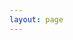 ```yaml
---
layout: page
---
```


<script setup>
import {
  VPTeamPage,
  VPTeamPageTitle,
  VPTeamMembers
} from 'vitepress/theme'

const members = [
  {
    avatar: 'https://github.com/AaaXya.png',
    name: '无言',
    title: 'Chief',
    links: [
      { icon: {svg: `<svg t="1668955467432" class="icon" viewBox="0 0 1024 1024" version="1.1" xmlns="http://www.w3.org/2000/svg" p-id="1563" width="200" height="200"><path d="M937.4 423.9c-84 0-165.7-27.3-232.9-77.8v352.3c0 179.9-138.6 325.6-309.6 325.6S85.3 878.3 85.3 698.4c0-179.9 138.6-325.6 309.6-325.6 17.1 0 33.7 1.5 49.9 4.3v186.6c-15.5-6.1-32-9.2-48.6-9.2-76.3 0-138.2 65-138.2 145.3 0 80.2 61.9 145.3 138.2 145.3 76.2 0 138.1-65.1 138.1-145.3V0H707c0 134.5 103.7 243.5 231.6 243.5v180.3l-1.2 0.1" p-id="1564"></path></svg>`},link:'https://twitter.com/aaaxyw'}],
    sponsor:'https://github.com/AaaXya'
  },{
    avatar: '/ls.jpeg',
    name: 'ls',
    title: 'Subsidiary',
    links: [
      { icon:{svg:`<svg t="1669041702975" class="icon" viewBox="0 0 1024 1024" version="1.1" xmlns="http://www.w3.org/2000/svg" p-id="2695" width="200" height="200"><path d="M777.514667 131.669333a53.333333 53.333333 0 0 1 0 75.434667L728.746667 255.829333h49.92A160 160 0 0 1 938.666667 415.872v320a160 160 0 0 1-160 160H245.333333A160 160 0 0 1 85.333333 735.872v-320a160 160 0 0 1 160-160h49.749334L246.4 207.146667a53.333333 53.333333 0 1 1 75.392-75.434667l113.152 113.152c3.370667 3.370667 6.186667 7.04 8.448 10.965333h137.088c2.261333-3.925333 5.12-7.68 8.490667-11.008l113.109333-113.152a53.333333 53.333333 0 0 1 75.434667 0z m1.152 231.253334H245.333333a53.333333 53.333333 0 0 0-53.205333 49.365333l-0.128 4.010667v320c0 28.117333 21.76 51.157333 49.365333 53.162666l3.968 0.170667h533.333334a53.333333 53.333333 0 0 0 53.205333-49.365333l0.128-3.968v-320c0-29.44-23.893333-53.333333-53.333333-53.333334z m-426.666667 106.666666c29.44 0 53.333333 23.893333 53.333333 53.333334v53.333333a53.333333 53.333333 0 1 1-106.666666 0v-53.333333c0-29.44 23.893333-53.333333 53.333333-53.333334z m320 0c29.44 0 53.333333 23.893333 53.333333 53.333334v53.333333a53.333333 53.333333 0 1 1-106.666666 0v-53.333333c0-29.44 23.893333-53.333333 53.333333-53.333334z" p-id="2696"></path></svg>`},link:'https://space.bilibili.com/388151398'},
      { icon: 'github', link: 'https://github.com/AaaXya' },
      // { icon: 'twitter', link: 'https://twitter.com/aaaxyw' }
    ],
    // desc:'合作伙伴',
    sponsor:'https://space.bilibili.com/388151398'
  },
]
</script>

<VPTeamPage>
  <VPTeamPageTitle>
    <template #title>
    <b>关于我们</b>
    </template>
    <template #lead>
    本站基于<Hf title="https://vitepress.vuejs.org/"> vitepress </Hf>构建。vitepress 是 vue + vite 驱动的 ssg 生成工具。markdown 渲染，内嵌 vue 组件。使用起来体验非常好，集成了很多写法，很好的扩展性，本人已全面拥抱 vite。网页的内容基本上是我们团队成员英语学习过程中的一些笔记。<br>
    以下是我们团队的成员，欢迎<Hf title="/guide/family">加入我们</Hf>一起学习
    </template>
  </VPTeamPageTitle>
  <VPTeamMembers :members="members" />
</VPTeamPage>
